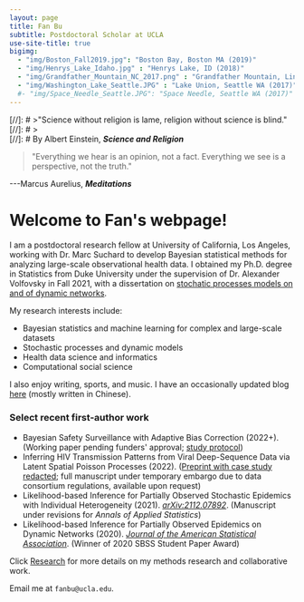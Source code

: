 ```yaml
---
layout: page
title: Fan Bu
subtitle: Postdoctoral Scholar at UCLA
use-site-title: true
bigimg:
  - "img/Boston_Fall2019.jpg": "Boston Bay, Boston MA (2019)"
  - "img/Henrys_Lake_Idaho.jpg" : "Henrys Lake, ID (2018)"
  - "img/Grandfather_Mountain_NC_2017.png" : "Grandfather Mountain, Linville NC (2017)"
  - "img/Washington_Lake_Seattle.JPG" : "Lake Union, Seattle WA (2017)"
  #- "img/Space_Needle_Seattle.JPG": "Space Needle, Seattle WA (2017)"
---
```


[//]: # >"Science without religion is lame, religion without science is blind." 
[//]: # >  
[//]: # By Albert Einstein, **_Science and Religion_**  


> "Everything we hear is an opinion, not a fact. Everything we see is a perspective, not the truth."
>
---Marcus Aurelius, **_Meditations_**

# Welcome to Fan's webpage!

I am a postdoctoral research fellow at University of California, Los Angeles, working with Dr. Marc Suchard to develop Bayesian statistical methods for analyzing large-scale observational health data. I obtained my Ph.D. degree in Statistics from Duke University under the supervision of Dr. Alexander Volfovsky in Fall 2021, with a dissertation on [stochatic processes models on and of dynamic networks](https://www.proquest.com/docview/2583399863?pq-origsite=gscholar&fromopenview=true).

My research interests include:

- Bayesian statistics and machine learning for complex and large-scale datasets
- Stochastic processes and dynamic models
- Health data science and informatics
- Computational social science

I also enjoy writing, sports, and music. I have an occasionally updated blog [here](https://fanbublog.wordpress.com/) (mostly written in Chinese). 

### Select recent first-author work

- Bayesian Safety Surveillance with Adaptive Bias Correction (2022+). (Working paper pending funders' approval; [study protocol](https://suchard-group.github.io/Better/Protocol.html))
- Inferring HIV Transmission Patterns from Viral Deep-Sequence Data via Latent Spatial Poisson Processes (2022). ([Preprint with case study redacted](xxx.org); full manuscript under temporary embargo due to data consortium regulations, available upon request)
- Likelihood-based Inference for Partially Observed Stochastic Epidemics with Individual Heterogeneity (2021). [_arXiv:2112.07892_](https://arxiv.org/abs/2112.07892). (Manuscript under revisions for _Annals of Applied Statistics_)
- Likelihood-based Inference for Partially Observed Epidemics on Dynamic Networks (2020). [_Journal of the American Statistical Association_](https://www.tandfonline.com/doi/abs/10.1080/01621459.2020.1790376). (Winner of 2020 SBSS Student Paper Award)

Click [Research](https://fanbu1995.github.io/research) for more details on my methods research and collaborative work. 

Email me at ``fanbu@ucla.edu``.
